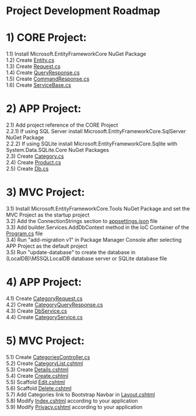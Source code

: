 # Project Development Roadmap

# 1) CORE Project:
1.1) Install Microsoft.EntityFrameworkCore NuGet Package\
1.2) Create [Entity.cs](https://github.com/cagilalsac/ETrade/blob/main/CORE/APP/Domain/Entity.cs)\
1.3) Create [Request.cs](https://github.com/cagilalsac/ETrade/blob/main/CORE/APP/Models/Request.cs)\
1.4) Create [QueryResponse.cs](https://github.com/cagilalsac/ETrade/blob/main/CORE/APP/Models/QueryResponse.cs)\
1.5) Create [CommandResponse.cs](https://github.com/cagilalsac/ETrade/blob/main/CORE/APP/Models/CommandResponse.cs)\
1.6) Create [ServiceBase.cs](https://github.com/cagilalsac/ETrade/blob/main/CORE/APP/Services/ServiceBase.cs)
# 2) APP Project:
2.1) Add project reference of the CORE Project\
2.2.1) If using SQL Server install Microsoft.EntityFrameworkCore.SqlServer NuGet Package\
2.2.2) If using SQLite install Microsoft.EntityFrameworkCore.Sqlite with System.Data.SQLite.Core NuGet Packages\
2.3) Create [Category.cs](https://github.com/cagilalsac/ETrade/blob/main/APP/Domain/Category.cs)\
2.4) Create [Product.cs](https://github.com/cagilalsac/ETrade/blob/main/APP/Domain/Product.cs)\
2.5) Create [Db.cs](https://github.com/cagilalsac/ETrade/blob/main/APP/Domain/Db.cs)
# 3) MVC Project:
3.1) Install Microsoft.EntityFrameworkCore.Tools NuGet Package and set the MVC Project as the startup project\
3.2) Add the ConnectionStrings section to [appsettings.json](https://github.com/cagilalsac/ETrade/blob/main/MVC/appsettings.json) file\
3.3) Add builder.Services.AddDbContext method in the IoC Container of the [Program.cs](https://github.com/cagilalsac/ETrade/blob/main/MVC/Program.cs) file\
3.4) Run "add-migration v1" in Package Manager Console after selecting APP Project as the default project\
3.5) Run "update-database" to create the database in (LocalDB)\MSSQLLocalDB database server or SQLite database file
# 4) APP Project:
4.1) Create [CategoryRequest.cs](https://github.com/cagilalsac/ETrade/blob/main/APP/Models/CategoryRequest.cs)\
4.2) Create [CategoryQueryResponse.cs](https://github.com/cagilalsac/ETrade/blob/main/APP/Models/CategoryQueryResponse.cs)\
4.3) Create [DbService.cs](https://github.com/cagilalsac/ETrade/blob/main/APP/Services/DbService.cs)\
4.4) Create [CategoryService.cs](https://github.com/cagilalsac/ETrade/blob/main/APP/Services/CategoryService.cs)
# 5) MVC Project:
5.1) Create [CategoriesController.cs](https://github.com/cagilalsac/ETrade/blob/main/MVC/Controllers/CategoriesController.cs)\
5.2) Create [CategoryList.cshtml](https://github.com/cagilalsac/ETrade/blob/main/MVC/Views/Categories/CategoryList.cshtml)\
5.3) Create [Details.cshtml](https://github.com/cagilalsac/ETrade/blob/main/MVC/Views/Categories/Details.cshtml)\
5.4) Create [Create.cshtml](https://github.com/cagilalsac/ETrade/blob/main/MVC/Views/Categories/Create.cshtml)\
5.5) Scaffold [Edit.cshtml](https://github.com/cagilalsac/ETrade/blob/main/MVC/Views/Categories/Edit.cshtml)\
5.6) Scaffold [Delete.cshtml](https://github.com/cagilalsac/ETrade/blob/main/MVC/Views/Categories/Delete.cshtml)\
5.7) Add Categories link to Bootstrap Navbar in [Layout.cshtml](https://github.com/cagilalsac/ETrade/blob/main/MVC/Views/Shared/_Layout.cshtml)\
5.8) Modify [Index.cshtml](https://github.com/cagilalsac/ETrade/blob/main/MVC/Views/Home/Index.cshtml) according to your application\
5.9) Modify [Privacy.cshtml](https://github.com/cagilalsac/ETrade/blob/main/MVC/Views/Home/Privacy.cshtml) according to your application
